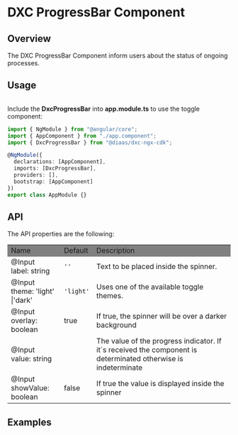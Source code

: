 # DXC ProgressBar Component

## Overview

The DXC ProgressBar Component inform users about the status of ongoing processes.

## Usage

```html
```

Include the **DxcProgressBar** into **app.module.ts** to use the toggle component:

```ts
import { NgModule } from "@angular/core";
import { AppComponent } from "./app.component";
import { DxcProgressBar } from "@diaas/dxc-ngx-cdk";

@NgModule({
  declarations: [AppComponent],
  imports: [DxcProgressBar],
  providers: [],
  bootstrap: [AppComponent]
})
export class AppModule {}
```

## API

The API properties are the following:

<table>
    <tr style="background-color: grey">
        <td>Name</td>
        <td>Default</td>
        <td>Description</td>
    </tr>
    <tr>
        <td>@Input<br>label: string</td>
        <td><code>''</code></td>
        <td>Text to be placed inside the spinner.</td>
    </tr>
    <tr>
        <td>@Input<br>theme: 'light' |'dark'</td>
        <td><code>'light'</code></td>
        <td>Uses one of the available toggle themes.</td>
    </tr>
    <tr>
        <td>@Input<br>overlay: boolean</td>
        <td>true</td>
        <td>If true, the spinner will be over a darker background</td>
    </tr>
    <tr>
        <td>@Input<br>value: string</td>
        <td><code></code></td>
        <td>The value of the progress indicator. If it´s received the component is determinated otherwise is indeterminate</td>
    </tr>
    <tr>
        <td>@Input<br>showValue: boolean</td>
        <td>false</td>
        <td>If true the value is displayed inside the spinner</td>
    </tr>
</table>

## Examples

```html

```
